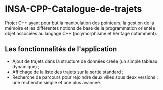 # INSA-CPP-Catalogue-de-trajets
Projet C++ ayant pour but la manipulation des pointeurs, la gestion de la mémoire  et les différentes notions de base de la programmation orientée objet associées au langage C++ (polymorphisme et héritage notamment).

## Les fonctionnalités de l'application
- Ajout de trajets dans la structure de données créée (un simple tableau dynamique) ;
- Affichage de la liste des trajets sur la sortie standard ;
- Recherche de parcours pour rejoindre deux villes sous deux versions : une recherche simple et une plus avancée.
